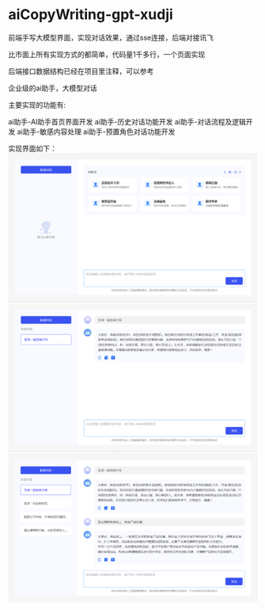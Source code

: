 # aiCopyWriting-gpt-xudji
前端手写大模型界面，实现对话效果，通过sse连接，后端对接讯飞

比市面上所有实现方式的都简单，代码量1千多行，一个页面实现

后端接口数据结构已经在项目里注释，可以参考

企业级的ai助手，大模型对话

主要实现的功能有:

ai助手-AI助手首页界面开发
ai助手-历史对话功能开发
ai助手-对话流程及逻辑开发
ai助手-敏感内容处理
ai助手-预置角色对话功能开发

实现界面如下：
![text](https://github.com/xudji/aiCopyWriting-gpt/blob/main/asset/ai%E5%8A%A9%E6%89%8B.png)
![text](https://github.com/xudji/aiCopyWriting-gpt/blob/main/asset/ai%E5%8A%A9%E6%89%8B22.png)
![text](https://github.com/xudji/aiCopyWriting-gpt/blob/main/asset/ai%E5%8A%A9%E6%89%8B333.png)


